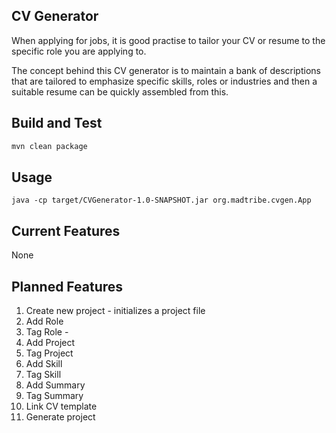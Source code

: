 ## CV Generator

When applying for jobs, it is good practise to tailor your CV or resume to the specific role you are applying to. 

The concept behind this CV generator is to maintain a bank of descriptions that are tailored to emphasize specific skills, roles or industries and then a suitable resume can be quickly assembled from this. 

## Build and Test

```bash
mvn clean package
```

## Usage

```
java -cp target/CVGenerator-1.0-SNAPSHOT.jar org.madtribe.cvgen.App
```

## Current Features

None

## Planned Features
1. Create new project - initializes a project file
2. Add Role 
3. Tag Role - 
4. Add Project 
5. Tag Project 
6. Add Skill 
7. Tag Skill
8. Add Summary
9. Tag Summary
10. Link CV template
11. Generate project

